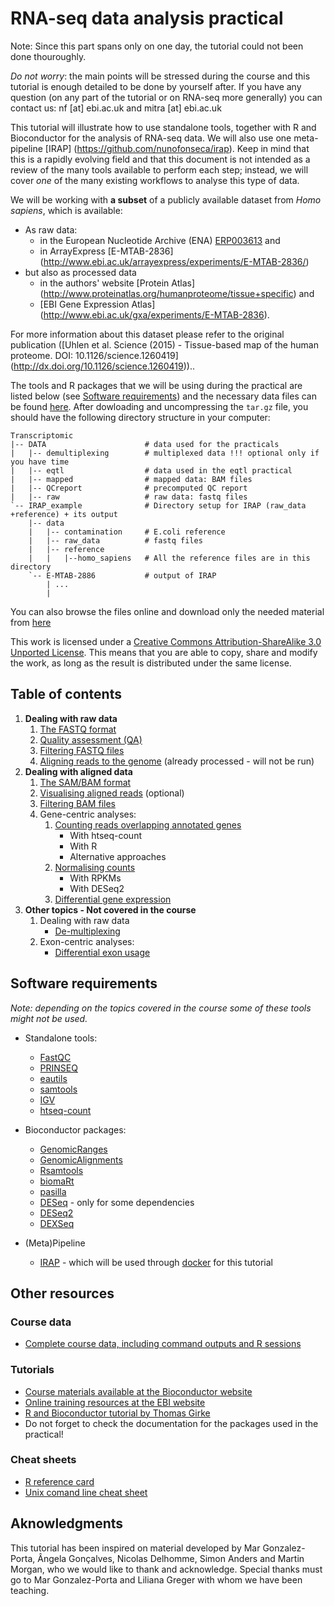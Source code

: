 # RNA-seq data analysis practical

Note: Since this part spans only on one day, the tutorial could not been done thouroughly. 

*Do not worry*: the main points will be stressed during the course and this tutorial is enough detailed to be done by yourself after. If you have any question (on any part of the tutorial or on RNA-seq more generally) you can contact us: nf [at] ebi.ac.uk and mitra [at] ebi.ac.uk 

This tutorial will illustrate how to use standalone tools, together with R and Bioconductor for the analysis of RNA-seq data. We will also use one meta-pipeline [IRAP] (https://github.com/nunofonseca/irap). Keep in mind that this is a rapidly evolving field and that this document is not intended as a review of the many tools available to perform each step; instead, we will cover *one* of the many existing workflows to analyse this type of data.

We will be working with __a subset__ of a publicly available dataset from *Homo sapiens*, which is available:
* As raw data:
    * in the European Nucleotide Archive (ENA) [ERP003613](http://www.ebi.ac.uk/ena/data/view/ERP003613) and 
    * in ArrayExpress [E-MTAB-2836] (http://www.ebi.ac.uk/arrayexpress/experiments/E-MTAB-2836/) 
* but also as processed data 
    *  in the authors' website [Protein Atlas] (http://www.proteinatlas.org/humanproteome/tissue+specific) and 
    * [EBI Gene Expression Atlas] (http://www.ebi.ac.uk/gxa/experiments/E-MTAB-2836). 

For more information about this dataset please refer to the original publication ([Uhlen et al. Science (2015) - Tissue-based map of the human proteome. DOI: 10.1126/science.1260419] (http://dx.doi.org/10.1126/science.1260419))..  

The tools and R packages that we will be using during the practical are listed below (see [Software requirements](https://github.com/Functional-Genomics/TeachingMaterial#software-requirements)) and the necessary data files can be found [here](http://www.ebi.ac.uk/~mitra/courses/CG15/RNASeq.tar.gz). After dowloading and uncompressing the `tar.gz` file, you should have the following directory structure in your computer:

```
Transcriptomic
|-- DATA                      # data used for the practicals
|   |-- demultiplexing        # multiplexed data !!! optional only if you have time   
|   |-- eqtl                  # data used in the eqtl practical
|   |-- mapped                # mapped data: BAM files
|   |-- QCreport              # precomputed QC report
|   |-- raw                   # raw data: fastq files
`-- IRAP_example              # Directory setup for IRAP (raw_data +reference) + its output
    |-- data
    |   |-- contamination     # E.coli reference
    |   |-- raw_data          # fastq files
    |   |-- reference
    |   |   |--homo_sapiens   # All the reference files are in this directory
    `-- E-MTAB-2886           # output of IRAP
        | ...
        |
```

You can also browse the files online and download only the needed material from [here](http://www.ebi.ac.uk/~mitra/courses/CG15/RNA-Seq)

This work is licensed under a [Creative Commons Attribution-ShareAlike 3.0 Unported License](http://creativecommons.org/licenses/by-sa/3.0/deed.en_US). This means that you are able to copy, share and modify the work, as long as the result is distributed under the same license.

## Table of contents

1. **Dealing with raw data**
    1. [The FASTQ format](doc/11.fastq.md)
    2. [Quality assessment (QA)](doc/12.qa.md)
    3. [Filtering FASTQ files](doc/13.filtering_fastq.md)
    4. [Aligning reads to the genome](doc/15.aligning.md) (already processed - will not be run)
2. **Dealing with aligned data**
    1. [The SAM/BAM format](doc/21.bam.md)
    1. [Visualising aligned reads](doc/22.visualising.md) (optional)
    1. [Filtering BAM files](doc/23.filtering_bam.md)
    2. Gene-centric analyses:
        1. [Counting reads overlapping annotated genes](doc/24.counting.md)
            * With htseq-count
            * With R
            * Alternative approaches
        1. [Normalising counts](doc/25.normalising.md)
            * With RPKMs
            * With DESeq2
        1. [Differential gene expression](doc/26.de.md)
3. **Other topics - Not covered in the course**
     1. Dealing with raw data
           * [De-multiplexing](doc/14.demultiplexing.md)
     1. Exon-centric analyses:
           * [Differential exon usage](doc/27.deu.md)


## Software requirements
*Note: depending on the topics covered in the course some of these tools might not be used.*

* Standalone tools:
  * [FastQC](http://www.bioinformatics.babraham.ac.uk/projects/fastqc/)
  * [PRINSEQ](http://prinseq.sourceforge.net/)
  * [eautils](https://code.google.com/p/ea-utils/)
  * [samtools](http://sourceforge.net/projects/samtools/)
  * [IGV](http://www.broadinstitute.org/software/igv/download)
  * [htseq-count](http://www-huber.embl.de/users/anders/HTSeq/doc/count.html)

* Bioconductor packages:
  * [GenomicRanges](http://www.bioconductor.org/packages/release/bioc/html/GenomicRanges.html)
  * [GenomicAlignments](http://www.bioconductor.org/packages/release/bioc/html/GenomicAlignments.html)
  * [Rsamtools](http://www.bioconductor.org/packages/release/bioc/html/Rsamtools.html)
  * [biomaRt](http://www.bioconductor.org/packages/release/bioc/html/biomaRt.html)
  * [pasilla](http://www.bioconductor.org/packages/release/data/experiment/html/pasilla.html)
  * [DESeq](http://www.bioconductor.org/packages/2.13/bioc/html/DESeq.html) - only for some dependencies
  * [DESeq2](http://www.bioconductor.org/packages/2.13/bioc/html/DESeq2.html)
  * [DEXSeq](http://www.bioconductor.org/packages/2.13/bioc/html/DEXSeq.html)

* (Meta)Pipeline
  * [IRAP](https://github.com/nunofonseca/irap) - which will be used through [docker](http://docs.docker.com/) for this tutorial

## Other resources

### Course data
* [Complete course data, including command outputs and R sessions](http://www.ebi.ac.uk/~mar/courses/RNAseq_all.tar.gz)

### Tutorials
* [Course materials available at the Bioconductor website](http://www.bioconductor.org/help/course-materials/)
* [Online training resources at the EBI website](http://www.ebi.ac.uk/training/online/course-list?topic%5B%5D=13&views_exposed_form_focused_field=)
* [R and Bioconductor tutorial by Thomas Girke](http://manuals.bioinformatics.ucr.edu/home/R_BioCondManual)
* Do not forget to check the documentation for the packages used in the practical!

### Cheat sheets
* [R reference card](http://cran.r-project.org/doc/contrib/Short-refcard.pdf)
* [Unix comand line cheat sheet](http://sites.tufts.edu/cbi/files/2013/01/linux_cheat_sheet.pdf)


## Aknowledgments
This tutorial has been inspired on material developed by Mar Gonzalez-Porta, Ângela Gonçalves, Nicolas Delhomme, Simon Anders and Martin Morgan, who we would like to thank and acknowledge. Special thanks must go to Mar Gonzalez-Porta and Liliana Greger with whom we have been teaching. 
